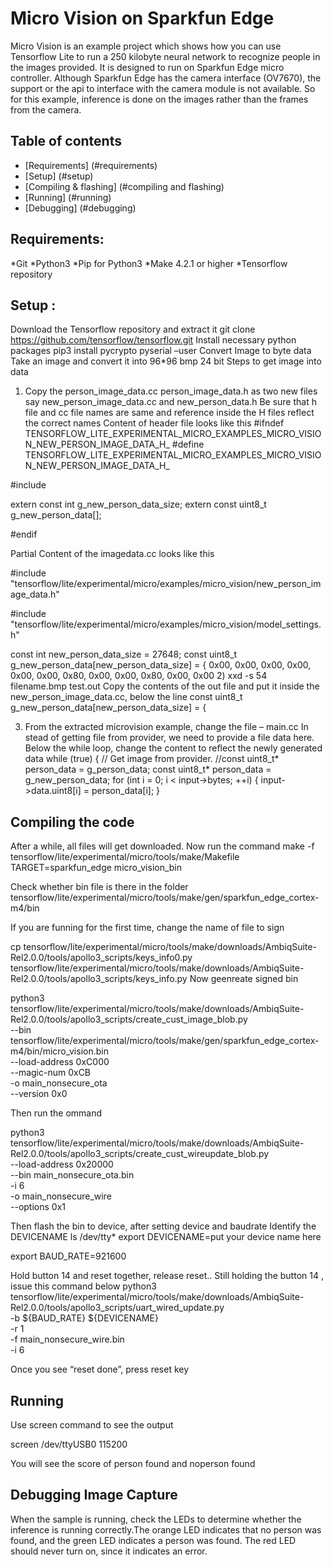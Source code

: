 # Micro Vision on Sparkfun Edge 

Micro Vision is an example project which shows how you can use Tensorflow Lite to run a 250 kilobyte neural network to recognize people in the images provided. It is designed to run on Sparkfun Edge micro controller. 
Although Sparkfun Edge has the camera interface (OV7670), the support or the api to interface with the camera module is not available. So for this example, inference is done on the images rather than the frames from the camera. 
## Table of contents
-   [Requirements] (#requirements)
-   [Setup] (#setup)
-   [Compiling & flashing] (#compiling and flashing)
-   [Running] (#running)
-   [Debugging] (#debugging)

## Requirements:
*Git
*Python3
*Pip for Python3
*Make 4.2.1 or higher
*Tensorflow repository

## Setup :
Download the Tensorflow repository and extract it
git clone https://github.com/tensorflow/tensorflow.git
Install necessary python packages
pip3 install pycrypto pyserial –user
Convert Image to byte data
Take an image and convert it into 96*96 bmp 24 bit 
Steps to get image into data
1. Copy the person_image_data.cc person_image_data.h as two  new files say  new_person_image_data.cc and new_person_data.h Be sure that h file and cc file names are same and reference inside the H files reflect the correct names
Content of header file looks like this
#ifndef TENSORFLOW_LITE_EXPERIMENTAL_MICRO_EXAMPLES_MICRO_VISION_NEW_PERSON_IMAGE_DATA_H_
#define TENSORFLOW_LITE_EXPERIMENTAL_MICRO_EXAMPLES_MICRO_VISION_NEW_PERSON_IMAGE_DATA_H_

#include <cstdint>

extern const int g_new_person_data_size;
extern const uint8_t g_new_person_data[];

#endif  

Partial Content of the imagedata.cc looks like this

#include "tensorflow/lite/experimental/micro/examples/micro_vision/new_person_image_data.h"

#include "tensorflow/lite/experimental/micro/examples/micro_vision/model_settings.h"

const int new_person_data_size = 27648;
const uint8_t g_new_person_data[new_person_data_size] = {
  0x00, 0x00, 0x00, 0x00, 0x00, 0x00, 0x80, 0x00, 0x00, 0x80, 0x00, 0x00
       2) xxd -s 54 filename.bmp test.out
Copy the contents of the out file and put it inside the new_person_image_data.cc, below the line 
const uint8_t g_new_person_data[new_person_data_size] = {

3) From the extracted microvision example, change the file – main.cc 
In stead of getting file from provider, we need to provide a file data here.
Below the while loop, change the content to reflect the newly generated data
while (true) {
    // Get image from provider.
	  //const uint8_t* person_data = g_person_data;
	  const uint8_t* person_data = g_new_person_data;
	    for (int i = 0; i < input->bytes; ++i) {
	      input->data.uint8[i] = person_data[i];
	    }

## Compiling the code
After a while, all files will get downloaded. Now run the command
make -f tensorflow/lite/experimental/micro/tools/make/Makefile TARGET=sparkfun_edge micro_vision_bin

Check whether bin file is there in the folder
tensorflow/lite/experimental/micro/tools/make/gen/sparkfun_edge_cortex-m4/bin

If you are funning for the first time, change the name of file to sign

cp tensorflow/lite/experimental/micro/tools/make/downloads/AmbiqSuite-Rel2.0.0/tools/apollo3_scripts/keys_info0.py \
tensorflow/lite/experimental/micro/tools/make/downloads/AmbiqSuite-Rel2.0.0/tools/apollo3_scripts/keys_info.py
Now geenreate signed bin

python3 tensorflow/lite/experimental/micro/tools/make/downloads/AmbiqSuite-Rel2.0.0/tools/apollo3_scripts/create_cust_image_blob.py \
--bin tensorflow/lite/experimental/micro/tools/make/gen/sparkfun_edge_cortex-m4/bin/micro_vision.bin \
--load-address 0xC000 \
--magic-num 0xCB \
-o main_nonsecure_ota \
--version 0x0


Then run the ommand

python3 tensorflow/lite/experimental/micro/tools/make/downloads/AmbiqSuite-Rel2.0.0/tools/apollo3_scripts/create_cust_wireupdate_blob.py \
--load-address 0x20000 \
--bin main_nonsecure_ota.bin \
-i 6 \
-o main_nonsecure_wire \
--options 0x1

Then flash the bin to device, after setting device and baudrate
Identify the DEVICENAME
ls /dev/tty* 
export DEVICENAME=put your device name here

export BAUD_RATE=921600

Hold button 14 and reset together, release reset..
Still holding the button 14 , issue this command below
python3 tensorflow/lite/experimental/micro/tools/make/downloads/AmbiqSuite-Rel2.0.0/tools/apollo3_scripts/uart_wired_update.py \
-b ${BAUD_RATE} ${DEVICENAME} \
-r 1 \
-f main_nonsecure_wire.bin \
-i 6

Once you see “reset done”, press reset key

## Running

Use screen command to see the output

screen /dev/ttyUSB0  115200

You will see the score of person found and noperson found

## Debugging Image Capture
When the sample is running, check the LEDs to determine whether the inference is running correctly.The orange LED indicates that no person was found, and the green LED indicates a person was found. The red LED should never turn on, since it indicates an error.

